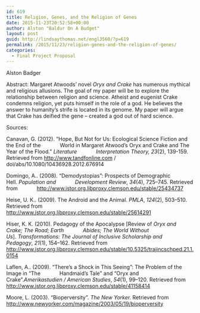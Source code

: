 ```yaml
---
id: 619
title: Religion, Genes, and the Religion of Genes
date: 2015-11-23T20:52:58+00:00
author: Alston "Baldur On A Budget"
layout: post
guid: http://lindsaythomas.net/engl3560/?p=619
permalink: /2015/11/23/religion-genes-and-the-religion-of-genes/
categories:
  - Final Project Proposal
---
```

Alston Badger

Abstract: Margaret Atwoods’ novel _Oryx and Crake_ has numerous mythical and religious allusions. The goal of my paper will be to explore the relationship between religion and science. Atheist and eugenist Crake condemns religion, yet puts himself in the role of a god. He believes the answer to humanity’s strife is located in its genome. My paper will argue that Crake has deified the gene – created a god out of hard science.

Sources:

Canavan, G. (2012). “Hope, But Not for Us: Ecological Science Fiction and the End of the             World in Margaret Atwood’s Oryx and Crake and The Year of the Flood.” _Literature             Interpretation Theory, 23_(2), 139-159. Retrieved from http://www.tandfonline.com /            doi/abs/10.1080/10436928.2012.676914

Domingo, A.. (2008). &#8220;Demodystopias&#8221;: Prospects of Demographic Hell. _Population and             Development Review_, _34_(4), 725–745. Retrieved from             http://www.jstor.org.libproxy.clemson.edu/stable/25434737

Heise, U. K.. (2009). The Android and the Animal. _PMLA_, _124_(2), 503–510. Retrieved from             http://www.jstor.org.libproxy.clemson.edu/stable/25614291

Hiser, K. K. (2010). Pedagogy of the Apocalypse [Review of _Oryx and Crake; The Road; Earth             Abides; The World Without Us_]. _Transformations: The Journal of Inclusive Scholarship and Pedagogy_, _21_(1), 154–162. Retrieved from             http://www.jstor.org.libproxy.clemson.edu/stable/10.5325/trajincschped.21.1.0154

Laflen, A.. (2009). &#8220;There&#8217;s a Shock in This Seeing&#8221;: The Problem of the Image in &#8220;The             Handmaid&#8217;s Tale&#8221; and &#8220;Oryx and Crake&#8221;._Amerikastudien / American Studies_, _54_(1), 99–120. Retrieved from http://www.jstor.org.libproxy.clemson.edu/stable/41158414

Moore, L. (2003). “Bioperversity”. _The New Yorker._ Retrieved from             http://www.newyorker.com/magazine/2003/05/19/bioperversity